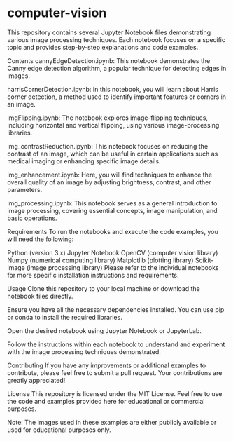 # computer-vision

This repository contains several Jupyter Notebook files demonstrating various image processing techniques. Each notebook focuses on a specific topic and provides step-by-step explanations and code examples.

Contents
cannyEdgeDetection.ipynb: This notebook demonstrates the Canny edge detection algorithm, a popular technique for detecting edges in images.

harrisCornerDetection.ipynb: In this notebook, you will learn about Harris corner detection, a method used to identify important features or corners in an image.

imgFlipping.ipynb: The notebook explores image-flipping techniques, including horizontal and vertical flipping, using various image-processing libraries.

img_contrastReduction.ipynb: This notebook focuses on reducing the contrast of an image, which can be useful in certain applications such as medical imaging or enhancing specific image details.

img_enhancement.ipynb: Here, you will find techniques to enhance the overall quality of an image by adjusting brightness, contrast, and other parameters.

img_processing.ipynb: This notebook serves as a general introduction to image processing, covering essential concepts, image manipulation, and basic operations.

Requirements
To run the notebooks and execute the code examples, you will need the following:

Python (version 3.x)
Jupyter Notebook
OpenCV (computer vision library)
Numpy (numerical computing library)
Matplotlib (plotting library)
Scikit-image (image processing library)
Please refer to the individual notebooks for more specific installation instructions and requirements.

Usage
Clone this repository to your local machine or download the notebook files directly.

Ensure you have all the necessary dependencies installed. You can use pip or conda to install the required libraries.

Open the desired notebook using Jupyter Notebook or JupyterLab.

Follow the instructions within each notebook to understand and experiment with the image processing techniques demonstrated.

Contributing
If you have any improvements or additional examples to contribute, please feel free to submit a pull request. Your contributions are greatly appreciated!

License
This repository is licensed under the MIT License. Feel free to use the code and examples provided here for educational or commercial purposes.

Note: The images used in these examples are either publicly available or used for educational purposes only.
